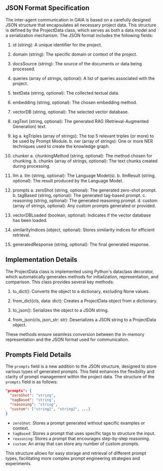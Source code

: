 ## **JSON Format Specification**

The inter-agent communication in GAIA is based on a carefully designed JSON structure that encapsulates all necessary project data. This structure is defined by the ProjectData class, which serves as both a data model and a serialization mechanism. The JSON format includes the following fields:

1. id (string): A unique identifier for the project.

2. domain (string): The specific domain or context of the project.

3. docsSource (string): The source of the documents or data being processed.

4. queries (array of strings, optional): A list of queries associated with the project.

5. textData (string, optional): The collected textual data.

6. embedding (string, optional): The chosen embedding method.

7. vectorDB (string, optional): The selected vector database.

8. ragText (string, optional): The generated RAG (Retrieval-Augmented Generation) text.

9. kg
   a. kgTriples (array of strings): The top 5 relevant triples (or more) to be used by Prompt Module.
   b. ner (array of strings): One or more NER techniques used to create the knowledge graph.

10. chunker
    a. chunkingMethod (string, optional): The method chosen for chunking.
    b. chunks (array of strings, optional): The text chunks created during processing.

11. llm
    a. llm (string, optional): The Language Model(s).
    b. llmResult (string, optional): The result produced by the Language Model.

12. prompts
    a. zeroShot (string, optional): The generated zero-shot prompt.
    b. tagBased (string, optional): The generated tag-based prompt.
    c. reasoning (string, optional): The generated reasoning prompt.
    d. custom (array of strings, optional): Any custom prompts generated or provided.

13. vectorDBLoaded (boolean, optional): Indicates if the vector database has been loaded.

14. similarityIndices (object, optional): Stores similarity indices for efficient retrieval.

15. generatedResponse (string, optional): The final generated response.

## **Implementation Details**

The ProjectData class is implemented using Python's dataclass decorator, which automatically generates methods for initialization, representation, and comparison. This class provides several key methods:

1. to_dict(): Converts the object to a dictionary, excluding None values.

2. from_dict(cls, data: dict): Creates a ProjectData object from a dictionary.

3. to_json(): Serializes the object to a JSON string.

4. from_json(cls, json_str: str): Deserializes a JSON string to a ProjectData object.

These methods ensure seamless conversion between the in-memory representation and the JSON format used for communication.

## **Prompts Field Details**

The `prompts` field is a new addition to the JSON structure, designed to store various types of generated prompts. This field enhances the flexibility and clarity of prompt management within the project data. The structure of the `prompts` field is as follows:

```json
"prompts": {
  "zeroShot": "string",
  "tagBased": "string",
  "reasoning": "string",
  "custom": ["string1", "string2", ...]
}
```

- `zeroShot`: Stores a prompt generated without specific examples or context.
- `tagBased`: Stores a prompt that uses specific tags to structure the input.
- `reasoning`: Stores a prompt that encourages step-by-step reasoning.
- `custom`: An array that can store any number of custom prompts.

This structure allows for easy storage and retrieval of different prompt types, facilitating more complex prompt engineering strategies and experiments.
